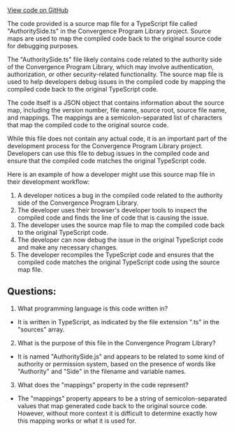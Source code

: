 [View code on GitHub](https://github.com/convergence-rfq/convergence-program-library/rfq/js/generated/types/AuthoritySide.js.map)

The code provided is a source map file for a TypeScript file called "AuthoritySide.ts" in the Convergence Program Library project. Source maps are used to map the compiled code back to the original source code for debugging purposes. 

The "AuthoritySide.ts" file likely contains code related to the authority side of the Convergence Program Library, which may involve authentication, authorization, or other security-related functionality. The source map file is used to help developers debug issues in the compiled code by mapping the compiled code back to the original TypeScript code.

The code itself is a JSON object that contains information about the source map, including the version number, file name, source root, source file name, and mappings. The mappings are a semicolon-separated list of characters that map the compiled code to the original source code.

While this file does not contain any actual code, it is an important part of the development process for the Convergence Program Library project. Developers can use this file to debug issues in the compiled code and ensure that the compiled code matches the original TypeScript code. 

Here is an example of how a developer might use this source map file in their development workflow:

1. A developer notices a bug in the compiled code related to the authority side of the Convergence Program Library.
2. The developer uses their browser's developer tools to inspect the compiled code and finds the line of code that is causing the issue.
3. The developer uses the source map file to map the compiled code back to the original TypeScript code.
4. The developer can now debug the issue in the original TypeScript code and make any necessary changes.
5. The developer recompiles the TypeScript code and ensures that the compiled code matches the original TypeScript code using the source map file.
## Questions: 
 1. What programming language is this code written in?
- It is written in TypeScript, as indicated by the file extension ".ts" in the "sources" array.

2. What is the purpose of this file in the Convergence Program Library?
- It is named "AuthoritySide.js" and appears to be related to some kind of authority or permission system, based on the presence of words like "Authority" and "Side" in the filename and variable names.

3. What does the "mappings" property in the code represent?
- The "mappings" property appears to be a string of semicolon-separated values that map generated code back to the original source code. However, without more context it is difficult to determine exactly how this mapping works or what it is used for.